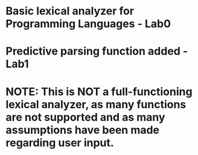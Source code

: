 # Basic lexical analyzer for Programming Languages - Lab0
# Predictive parsing function added - Lab1
# NOTE: This is NOT a full-functioning lexical analyzer, as many functions are not supported and as many assumptions have been made regarding user input.

